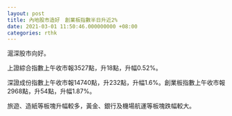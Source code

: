 ```yaml
---
layout: post
title: 內地股市造好　創業板指數半日升近2%
date: 2021-03-01 11:50:46.000000000 +08:00
categories: rthk
---
```


滬深股市向好。

上證綜合指數上午收市報3527點，升18點，升幅0.52%。

深證成份指數上午收市報14740點，升232點，升幅1.6%。創業板指數上午收市報2968點，升54點，升幅1.87%。

旅遊、造紙等板塊升幅較多，黃金、銀行及機場航運等板塊跌幅較大。
